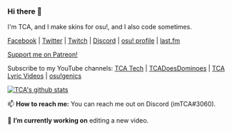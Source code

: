 ### Hi there 👋
I'm TCA, and I make skins for osu!, and I also code sometimes.

[Facebook](https://facebook.com/tcatechyt) | [Twitter](https://twitter.com/imTCA_) | [Twitch](https://twitch.tv/imTCA) | [Discord](https://discord.gg/dX6QAkx) | [osu! profile](https://osu.ppy.sh/u/imTCA) | [last.fm](https://last.fm/user/imTCA)

[Support me on Patreon!](https://patreon.com/imTCA)

Subscribe to my YouTube channels: [TCA Tech](https://www.youtube.com/channel/UCcfWjTmVGZasRkkn0uFGgfg) | [TCADoesDominoes](https://www.youtube.com/channel/UCkY1vAYRat98biXCG7FLJug) | [TCA Lyric Videos](https://www.youtube.com/channel/UC5oOmapBo6OB1coCM0UtleA/) | [osu!genics](https://www.youtube.com/channel/UCfVNIFyIiE1lGntcqCOZ4sw)

[![TCA's github stats](https://github-readme-stats.vercel.app/api?username=imTCA&show_icons=true&theme=highcontrast)](https://github.com/anuraghazra/github-readme-stats) 

📫 **How to reach me:** You can reach me out on Discord (imTCA#3060).

🔭 **I’m currently working on** editing a new video.

<!--
**imTCA/imTCA** is a ✨ _special_ ✨ repository because its `README.md` (this file) appears on your GitHub profile.

Here are some ideas to get you started:

- 🔭 I’m currently working on ...
- 🌱 I’m currently learning ...
- 👯 I’m looking to collaborate on ...
- 🤔 I’m looking for help with ...
- 💬 Ask me about ...
- 📫 How to reach me: ...
- 😄 Pronouns: ...
- ⚡ Fun fact: ...
-->
